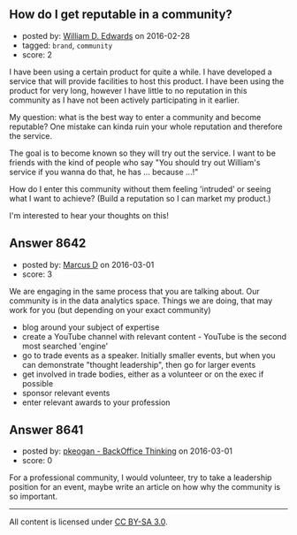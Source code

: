 ## How do I get reputable in a community?

- posted by: [William D. Edwards](https://stackexchange.com/users/4746080/william-d-edwards) on 2016-02-28
- tagged: `brand`, `community`
- score: 2

I have been using a certain product for quite a while. I have developed a service that will provide facilities to host this product. I have been using the product for very long, however I have little to no reputation in this community as I have not been actively participating in it earlier.

My question: what is the best way to enter a community and become reputable? One mistake can kinda ruin your whole reputation and therefore the service.

The goal is to become known so they will try out the service. I want to be friends with the kind of people who say "You should try out William's service if you wanna do that, he has ... because ...!"

How do I enter this community without them feeling 'intruded' or seeing what I want to achieve? (Build a reputation so I can market my product.)

I'm interested to hear your thoughts on this!


## Answer 8642

- posted by: [Marcus D](https://stackexchange.com/users/258531/marcus-d) on 2016-03-01
- score: 3

We are engaging in the same process that you are talking about. Our community is in the data analytics space. Things we are doing, that may work for you (but depending on your exact community)

 - blog around your subject of expertise
 - create a YouTube channel with relevant content - YouTube is the second most searched 'engine'
 - go to trade events as a speaker. Initially smaller events, but when you can demonstrate "thought leadership", then go for larger events
 - get involved in trade bodies, either as a volunteer or on the exec if possible
 - sponsor relevant events
 - enter relevant awards to your profession


## Answer 8641

- posted by: [pkeogan - BackOffice Thinking](https://stackexchange.com/users/5176153/pkeogan-backoffice-thinking) on 2016-03-01
- score: 0

For a professional community, I would volunteer, try to take a leadership position for an event, maybe write an article on how why the community is so important. 



---

All content is licensed under [CC BY-SA 3.0](https://creativecommons.org/licenses/by-sa/3.0/).
